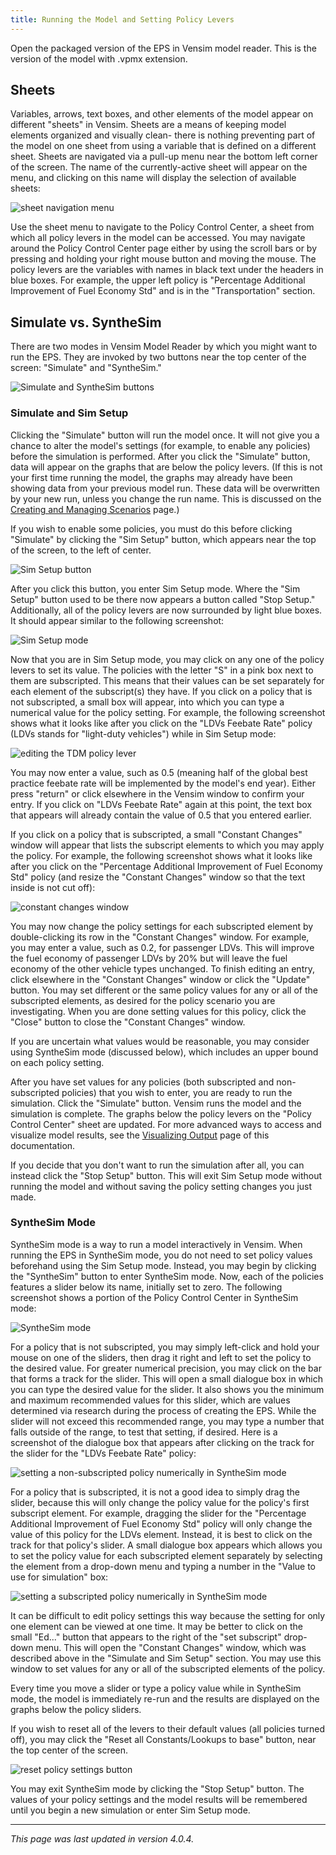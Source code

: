 ```yaml
---
title: Running the Model and Setting Policy Levers
---
```


Open the packaged version of the EPS in Vensim model reader.  This is the version of the model with .vpmx extension.

## Sheets

Variables, arrows, text boxes, and other elements of the model appear on different "sheets" in Vensim.  Sheets are a means of keeping model elements organized and visually clean- there is nothing preventing part of the model on one sheet from using a variable that is defined on a different sheet.  Sheets are navigated via a pull-up menu near the bottom left corner of the screen.  The name of the currently-active sheet will appear on the menu, and clicking on this name will display the selection of available sheets:

![sheet navigation menu](/img/running-the-model-SheetMenu.png)

Use the sheet menu to navigate to the Policy Control Center, a sheet from which all policy levers in the model can be accessed.  You may navigate around the Policy Control Center page either by using the scroll bars or by pressing and holding your right mouse button and moving the mouse.  The policy levers are the variables with names in black text under the headers in blue boxes.  For example, the upper left policy is "Percentage Additional Improvement of Fuel Economy Std" and is in the "Transportation" section.

## Simulate vs. SyntheSim

There are two modes in Vensim Model Reader by which you might want to run the EPS.  They are invoked by two buttons near the top center of the screen: "Simulate" and "SyntheSim."

![Simulate and SyntheSim buttons](/img/running-the-model-SimButtons.png)

### Simulate and Sim Setup

Clicking the "Simulate" button will run the model once.  It will not give you a chance to alter the model's settings (for example, to enable any policies) before the simulation is performed.  After you click the "Simulate" button, data will appear on the graphs that are below the policy levers.  (If this is not your first time running the model, the graphs may already have been showing data from your previous model run.  These data will be overwritten by your new run, unless you change the run name.  This is discussed on the [Creating and Managing Scenarios](creating-and-managing-scenarios) page.)

If you wish to enable some policies, you must do this before clicking "Simulate" by clicking the "Sim Setup" button, which appears near the top of the screen, to the left of center.

![Sim Setup button](/img/running-the-model-SimSetupButton.png)

After you click this button, you enter Sim Setup mode.  Where the "Sim Setup" button used to be there now appears a button called "Stop Setup."  Additionally, all of the policy levers are now surrounded by light blue boxes.  It should appear similar to the following screenshot:

![Sim Setup mode](/img/running-the-model-SimSetupMode.png)

Now that you are in Sim Setup mode, you may click on any one of the policy levers to set its value.  The policies with the letter "S" in a pink box next to them are subscripted.  This means that their values can be set separately for each element of the subscript(s) they have.  If you click on a policy that is not subscripted, a small box will appear, into which you can type a numerical value for the policy setting.  For example, the following screenshot shows what it looks like after you click on the "LDVs Feebate Rate" policy (LDVs stands for "light-duty vehicles") while in Sim Setup mode:

![editing the TDM policy lever](/img/running-the-model-EditingFeebate.png)

You may now enter a value, such as 0.5 (meaning half of the global best practice feebate rate will be implemented by the model's end year).  Either press "return" or click elsewhere in the Vensim window to confirm your entry.  If you click on "LDVs Feebate Rate" again at this point, the text box that appears will already contain the value of 0.5 that you entered earlier.

If you click on a policy that is subscripted, a small "Constant Changes" window will appear that lists the subscript elements to which you may apply the policy.  For example, the following screenshot shows what it looks like after you click on the "Percentage Additional Improvement of Fuel Economy Std" policy (and resize the "Constant Changes" window so that the text inside is not cut off):

![constant changes window](/img/running-the-model-ConstantChanges.png)

You may now change the policy settings for each subscripted element by double-clicking its row in the "Constant Changes" window.  For example, you may enter a value, such as 0.2, for passenger LDVs.  This will improve the fuel economy of passenger LDVs by 20% but will leave the fuel economy of the other vehicle types unchanged.  To finish editing an entry, click elsewhere in the "Constant Changes" window or click the "Update" button.  You may set different or the same policy values for any or all of the subscripted elements, as desired for the policy scenario you are investigating.  When you are done setting values for this policy, click the "Close" button to close the "Constant Changes" window.

If you are uncertain what values would be reasonable, you may consider using SyntheSim mode (discussed below), which includes an upper bound on each policy setting.

After you have set values for any policies (both subscripted and non-subscripted policies) that you wish to enter, you are ready to run the simulation.  Click the "Simulate" button.  Vensim runs the model and the simulation is complete.  The graphs below the policy levers on the "Policy Control Center" sheet are updated.  For more advanced ways to access and visualize model results, see the [Visualizing Output](visualizing-output) page of this documentation.

If you decide that you don't want to run the simulation after all, you can instead click the "Stop Setup" button.  This will exit Sim Setup mode without running the model and without saving the policy setting changes you just made.

### SyntheSim Mode

SyntheSim mode is a way to run a model interactively in Vensim.  When running the EPS in SyntheSim mode, you do not need to set policy values beforehand using the Sim Setup mode.  Instead, you may begin by clicking the "SyntheSim" button to enter SyntheSim mode.  Now, each of the policies features a slider below its name, initially set to zero.  The following screenshot shows a portion of the Policy Control Center in SyntheSim mode:

![SyntheSim mode](/img/running-the-model-SyntheSimMode.png)

For a policy that is not subscripted, you may simply left-click and hold your mouse on one of the sliders, then drag it right and left to set the policy to the desired value.  For greater numerical precision, you may click on the bar that forms a track for the slider.  This will open a small dialogue box in which you can type the desired value for the slider.  It also shows you the minimum and maximum recommended values for this slider, which are values determined via research during the process of creating the EPS.  While the slider will not exceed this recommended range, you may type a number that falls outside of the range, to test that setting, if desired.  Here is a screenshot of the dialogue box that appears after clicking on the track for the slider for the "LDVs Feebate Rate" policy:

![setting a non-subscripted policy numerically in SyntheSim mode](/img/running-the-model-SetPolNum.png)

For a policy that is subscripted, it is not a good idea to simply drag the slider, because this will only change the policy value for the policy's first subscript element.  For example, dragging the slider for the "Percentage Additional Improvement of Fuel Economy Std" policy will only change the value of this policy for the LDVs element.  Instead, it is best to click on the track for that policy's slider.  A small dialogue box appears which allows you to set the policy value for each subscripted element separately by selecting the element from a drop-down menu and typing a number in the "Value to use for simulation" box:

![setting a subscripted policy numerically in SyntheSim mode](/img/running-the-model-SetPolNumSubscripted.png)

It can be difficult to edit policy settings this way because the setting for only one element can be viewed at one time.  It may be better to click on the small "Ed..." button that appears to the right of the "set subscript" drop-down menu.  This will open the "Constant Changes" window, which was described above in the "Simulate and Sim Setup" section.  You may use this window to set values for any or all of the subscripted elements of the policy.

Every time you move a slider or type a policy value while in SyntheSim mode, the model is immediately re-run and the results are displayed on the graphs below the policy sliders.

If you wish to reset all of the levers to their default values (all policies turned off), you may click the "Reset all Constants/Lookups to base" button, near the top center of the screen.

![reset policy settings button](/img/running-the-model-ResetAll.png)

You may exit SyntheSim mode by clicking the "Stop Setup" button.  The values of your policy settings and the model results will be remembered until you begin a new simulation or enter Sim Setup mode.

---
*This page was last updated in version 4.0.4.*
